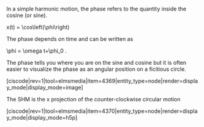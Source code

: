 In a simple harmonic motion, the phase refers to the quantity inside the cosine (or sine).

<lrn-math>x(t) = \cos\left(\phi\right) </lrn-math> 

The phase depends on time and can be written as 

<lrn-math> \phi = \omega t+\phi_0 </lrn-math>.

The phase tells you where you are on the sine and cosine but it is often easier to visualize the phase as an angular position on a ficitious circle. 

[ciscode|rev=1|tool=elmsmedia|item=4369|entity_type=node|render=display_mode|display_mode=image]

The SHM is the x projection of the counter-clockwise circular motion

[ciscode|rev=1|tool=elmsmedia|item=4370|entity_type=node|render=display_mode|display_mode=h5p]